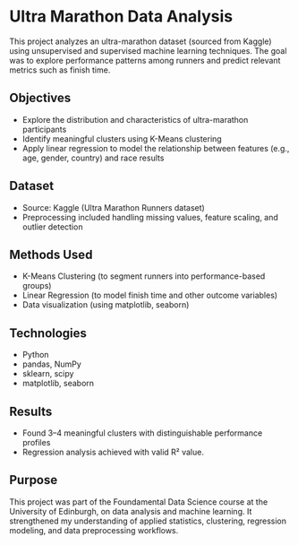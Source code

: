 # Ultra Marathon Data Analysis

This project analyzes an ultra-marathon dataset (sourced from Kaggle) using unsupervised and supervised machine learning techniques. The goal was to explore performance patterns among runners and predict relevant metrics such as finish time.

## Objectives
- Explore the distribution and characteristics of ultra-marathon participants
- Identify meaningful clusters using K-Means clustering
- Apply linear regression to model the relationship between features (e.g., age, gender, country) and race results

## Dataset
- Source: Kaggle (Ultra Marathon Runners dataset)
- Preprocessing included handling missing values, feature scaling, and outlier detection

## Methods Used
- K-Means Clustering (to segment runners into performance-based groups)
- Linear Regression (to model finish time and other outcome variables)
- Data visualization (using matplotlib, seaborn)

## Technologies
- Python
- pandas, NumPy
- sklearn, scipy
- matplotlib, seaborn

## Results
- Found 3–4 meaningful clusters with distinguishable performance profiles
- Regression analysis achieved with valid R² value.

## Purpose
This project was part of the Foundamental Data Science course at the University of Edinburgh, on data analysis and machine learning. It strengthened my understanding of applied statistics, clustering, regression modeling, and data preprocessing workflows.

